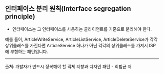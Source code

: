 ## 인터페이스 분리 원칙(Interface segregation principle)

- 인터페이스는 그 인터페이스를 사용하는 클라이언트를 기준으로 분리해야 한다.

예를 들어, ArticleWriteService, ArticleListService, ArticleDeleteService가 각각 상위클래스를 가진다면 ArticleService 하나가 아닌 각각의 상위클래스를 가져서 ISP에 부합하는 패턴입니다. 


---

출처: 개발자가 반드시 정복해야 할 객체 지향과 디자인 패턴 - 최범균 저